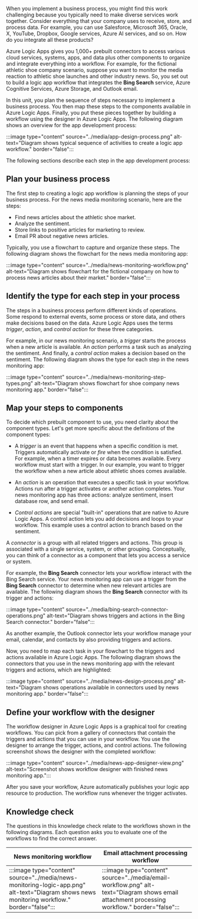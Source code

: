 When you implement a business process, you might find this work challenging because you typically need to make diverse services work together. Consider everything that your company uses to receive, store, and process data. For example, you can use Salesforce, Microsoft 365, Oracle, X, YouTube, Dropbox, Google services, Azure AI services, and so on. How do you integrate all these products?

Azure Logic Apps gives you 1,000+ prebuilt connectors to access various cloud services, systems, apps, and data plus other components to organize and integrate everything into a workflow. For example, for the fictional athletic shoe company scenario, suppose you want to monitor the media reaction to athletic shoe launches and other industry news. So, you set out to build a logic app workflow that integrates the **Bing Search** service, Azure Cognitive Services, Azure Storage, and Outlook email.

In this unit, you plan the sequence of steps necessary to implement a business process. You then map these steps to the components available in Azure Logic Apps. Finally, you put these pieces together by building a workflow using the designer in Azure Logic Apps. The following diagram shows an overview for the app development process:

:::image type="content" source="../media/app-design-process.png" alt-text="Diagram shows typical sequence of activities to create a logic app workflow." border="false":::

The following sections describe each step in the app development process:

## Plan your business process

The first step to creating a logic app workflow is planning the steps of your business process. For the news media monitoring scenario, here are the steps:

- Find news articles about the athletic shoe market.
- Analyze the sentiment.
- Store links to positive articles for marketing to review.
- Email PR about negative news articles.

Typically, you use a flowchart to capture and organize these steps. The following diagram shows the flowchart for the news media monitoring app:

:::image type="content" source="../media/news-monitoring-workflow.png" alt-text="Diagram shows flowchart for the fictional company on how to process news articles about their market." border="false":::

## Identify the type for each step in your process

The steps in a business process perform different kinds of operations. Some respond to external events, some process or store data, and others make decisions based on the data. Azure Logic Apps uses the terms *trigger*, *action*, and *control action* for these three categories.

For example, in our news monitoring scenario, a *trigger* starts the process when a new article is available. An *action* performs a task such as analyzing the sentiment. And finally, a *control action* makes a decision based on the sentiment. The following diagram shows the type for each step in the news monitoring app:

:::image type="content" source="../media/news-monitoring-step-types.png" alt-text="Diagram shows flowchart for shoe company news monitoring app." border="false":::

## Map your steps to components

To decide which prebuilt component to use, you need clarity about the component types. Let's get more specific about the definitions of the component types:

- A *trigger* is an event that happens when a specific condition is met. Triggers automatically activate or *fire* when the condition is satisfied. For example, when a timer expires or data becomes available. Every workflow must start with a trigger. In our example, you want to trigger the workflow when a new article about athletic shoes comes available.

- An *action* is an operation that executes a specific task in your workflow. Actions run after a trigger activates or another action completes. Your news monitoring app has three actions: analyze sentiment, insert database row, and send email.

- *Control actions* are special "built-in" operations that are native to Azure Logic Apps. A control action lets you add decisions and loops to your workflow. This example uses a control action to branch based on the sentiment.

A *connector* is a group with all related triggers and actions. This group is associated with a single service, system, or other grouping. Conceptually, you can think of a connector as a component that lets you access a service or system.

For example, the **Bing Search** connector lets your workflow interact with the Bing Search service. Your news monitoring app can use a trigger from the **Bing Search** connector to determine when new relevant articles are available. The following diagram shows the **Bing Search** connector with its trigger and actions:

:::image type="content" source="../media/bing-search-connector-operations.png" alt-text="Diagram shows triggers and actions in the Bing Search connector." border="false":::

As another example, the Outlook connector lets your workflow manage your email, calendar, and contacts by also providing triggers and actions.

Now, you need to map each task in your flowchart to the triggers and actions available in Azure Logic Apps. The following diagram shows the connectors that you use in the news monitoring app with the relevant triggers and actions, which are highlighted:

:::image type="content" source="../media/news-design-process.png" alt-text="Diagram shows operations available in connectors used by news monitoring app." border="false":::

## Define your workflow with the designer

The workflow designer in Azure Logic Apps is a graphical tool for creating workflows. You can pick from a gallery of connectors that contain the triggers and actions that you can use in your workflow. You use the designer to arrange the trigger, actions, and control actions. The following screenshot shows the designer with the completed workflow:

:::image type="content" source="../media/news-app-designer-view.png" alt-text="Screenshot shows workflow designer with finished news monitoring app.":::

After you save your workflow, Azure automatically publishes your logic app resource to production. The workflow runs whenever the trigger activates.

## Knowledge check

The questions in this knowledge check relate to the workflows shown in the following diagrams. Each question asks you to evaluate one of the workflows to find the correct answer.

| News monitoring workflow | Email attachment processing workflow |
|--------------------------|--------------------------------------|
| :::image type="content" source="../media/news-monitoring-logic-app.png" alt-text="Diagram shows news monitoring workflow." border="false"::: | :::image type="content" source="../media/email-workflow.png" alt-text="Diagram shows email attachment processing workflow." border="false"::: |
